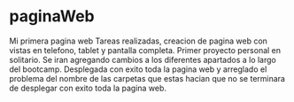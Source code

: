# paginaWeb
Mi primera pagina web
Tareas realizadas, creacion de pagina web con vistas en telefono, tablet y pantalla completa.
Primer proyecto personal en solitario.
Se iran agregando cambios a los diferentes apartados a lo largo del bootcamp.
Desplegada con exito toda la pagina web y arreglado el problema del nombre de las carpetas que estas hacian que no se terminara de desplegar con exito toda la pagina web.
